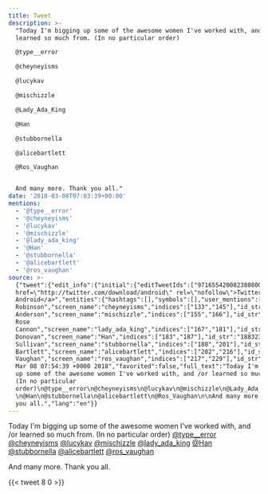 ```yaml
---
title: Tweet
description: >-
  "Today I'm bigging up some of the awesome women I've worked with, and /or
  learned so much from. (In no particular order)

  @type__error

  @cheyneyisms

  @lucykav

  @mischizzle

  @Lady_Ada_King 

  @Han

  @stubbornella

  @alicebartlett

  @Ros_Vaughan


  And many more. Thank you all."
date: '2018-03-08T07:03:39+00:00'
mentions:
  - '@type__error'
  - '@cheyneyisms'
  - '@lucykav'
  - '@mischizzle'
  - '@lady_ada_king'
  - '@Han'
  - '@stubbornella'
  - '@alicebartlett'
  - '@ros_vaughan'
source: >-
  {"tweet":{"edit_info":{"initial":{"editTweetIds":["971655420082380800"],"editableUntil":"2018-03-08T08:54:39.289Z","editsRemaining":"5","isEditEligible":true}},"retweeted":false,"source":"<a
  href=\"http://twitter.com/download/android\" rel=\"nofollow\">Twitter for
  Android</a>","entities":{"hashtags":[],"symbols":[],"user_mentions":[{"name":"Sophie","screen_name":"type__error","indices":["120","132"],"id_str":"733123902","id":"733123902"},{"name":"Cheyney
  Robinson","screen_name":"cheyneyisms","indices":["133","145"],"id_str":"2811495336","id":"2811495336"},{"name":"Lucy","screen_name":"lucykav","indices":["146","154"],"id_str":"16166816","id":"16166816"},{"name":"Michelle
  Anderson","screen_name":"mischizzle","indices":["155","166"],"id_str":"102112670","id":"102112670"},{"name":"Ada
  Rose
  Cannon","screen_name":"lady_ada_king","indices":["167","181"],"id_str":"1348948514978590720","id":"1348948514978590720"},{"name":"Hannah
  Donovan","screen_name":"Han","indices":["183","187"],"id_str":"1883231","id":"1883231"},{"name":"Nicole
  Sullivan","screen_name":"stubbornella","indices":["188","201"],"id_str":"15629200","id":"15629200"},{"name":"Alice
  Bartlett","screen_name":"alicebartlett","indices":["202","216"],"id_str":"12033552","id":"12033552"},{"name":"Rosalyn
  Vaughan","screen_name":"ros_vaughan","indices":["217","229"],"id_str":"2461022405","id":"2461022405"}],"urls":[]},"display_text_range":["0","260"],"favorite_count":"8","id_str":"971655420082380800","truncated":false,"retweet_count":"0","id":"971655420082380800","created_at":"Thu
  Mar 08 07:54:39 +0000 2018","favorited":false,"full_text":"Today I'm bigging
  up some of the awesome women I've worked with, and /or learned so much from.
  (In no particular
  order)\n@type__error\n@cheyneyisms\n@lucykav\n@mischizzle\n@Lady_Ada_King
  \n@Han\n@stubbornella\n@alicebartlett\n@Ros_Vaughan\n\nAnd many more. Thank
  you all.","lang":"en"}}
---
```

Today I'm bigging up some of the awesome women I've worked with, and /or learned so much from. (In no particular order)
[@type__error](https://twitter.com/@type__error)
[@cheyneyisms](https://twitter.com/@cheyneyisms)
[@lucykav](https://twitter.com/@lucykav)
[@mischizzle](https://twitter.com/@mischizzle)
[@lady_ada_king](https://twitter.com/@lady_ada_king) 
[@Han](https://twitter.com/@Han)
[@stubbornella](https://twitter.com/@stubbornella)
[@alicebartlett](https://twitter.com/@alicebartlett)
[@ros_vaughan](https://twitter.com/@ros_vaughan)

And many more. Thank you all.
    
{{< tweet 8 0 >}}
    

